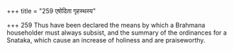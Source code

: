 +++
title = "259 एषोदिता गृहस्थस्य"

+++
259	Thus have been declared the means by which a Brahmana householder must always subsist, and the summary of the ordinances for a Snataka, which cause an increase of holiness and are praiseworthy.